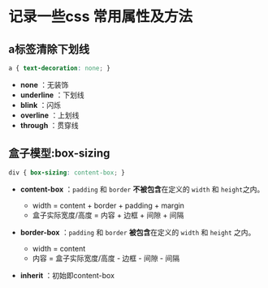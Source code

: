 
# 记录一些css 常用属性及方法

## a标签清除下划线

<cssProperty-textDecoration/>

```scss
a { text-decoration: none; }
```
+ **none** ：无装饰
+ **underline** ：下划线
+ **blink** ：闪烁
+ **overline** ：上划线
+ **through** ：贯穿线

## 盒子模型:box-sizing

```scss
div { box-sizing: content-box; }
```

+ **content-box** ：`padding` 和 `border` **不被包含**在定义的 `width` 和 `height`之内。 
  + width = content + border + padding +  margin
  + 盒子实际宽度/高度 = 内容 + 边框 + 间隙 + 间隔

+ **border-box** ：`padding` 和 `border` **被包含**在定义的 `width` 和 `height` 之内。 
  + width = content
  + 内容 = 盒子实际宽度/高度 - 边框 - 间隙 - 间隔 

+ **inherit** ：初始即content-box

 
 <comment-comment/> 
 